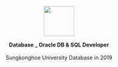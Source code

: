 <p align="center">
         <a href="https://github.com/Hwan0808/Database_Study" target="_self"><img src="https://user-images.githubusercontent.com/57865037/113129065-70f65780-9255-11eb-9925-ca96275beaf1.png" width="80px" height="80px"></img></a>
         
<p align="center"> 
         <B>Database _ Oracle DB & SQL Developer</B><br><br>
         Sungkonghoe University Database in 2019 
</p>



